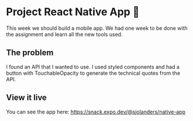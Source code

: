 # Project React Native App 📱

This week we should build a mobile app. 
We had one week to be done with the assignment and learn all the new tools used. 

## The problem
I found an API that I wanted to use. I used styled components and had a button with TouchableOpacity to generate the technical quotes from the API.  

## View it live
You can see the app here: 
https://snack.expo.dev/@sjolanders/native-app

